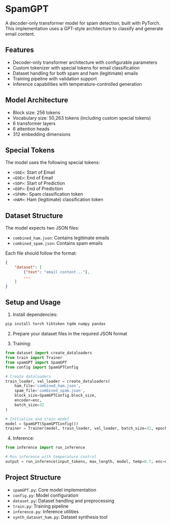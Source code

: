 # SpamGPT

A decoder-only transformer model for spam detection, built with PyTorch. This implementation uses a GPT-style architecture to classify and generate email content.

## Features

- Decoder-only transformer architecture with configurable parameters
- Custom tokenizer with special tokens for email classification
- Dataset handling for both spam and ham (legitimate) emails
- Training pipeline with validation support
- Inference capabilities with temperature-controlled generation

## Model Architecture

- Block size: 256 tokens
- Vocabulary size: 50,263 tokens (including custom special tokens)
- 6 transformer layers
- 6 attention heads
- 312 embedding dimensions

## Special Tokens

The model uses the following special tokens:
- `<SOE>`: Start of Email
- `<EOE>`: End of Email
- `<SOP>`: Start of Prediction
- `<EOP>`: End of Prediction
- `<SPAM>`: Spam classification token
- `<HAM>`: Ham (legitimate) classification token

## Dataset Structure

The model expects two JSON files:
- `combined_ham.json`: Contains legitimate emails
- `combined_spam.json`: Contains spam emails

Each file should follow the format:
```json
{
    "dataset": [
        {"text": "email content..."},
        ...
    ]
}
```

## Setup and Usage

1. Install dependencies:
```bash
pip install torch tiktoken tqdm numpy pandas
```

2. Prepare your dataset files in the required JSON format

3. Training:
```python
from dataset import create_dataloaders
from train import Trainer
from spamGPT import SpamGPT
from config import SpamGPTConfig

# Create dataloaders
train_loader, val_loader = create_dataloaders(
    ham_file='combined_ham.json',
    spam_file='combined_spam.json',
    block_size=SpamGPTConfig.block_size,
    encoder=enc,
    batch_size=32
)

# Initialize and train model
model = SpamGPT(SpamGPTConfig())
trainer = Trainer(model, train_loader, val_loader, batch_size=32, epochs=10, lr=1e-4)
```

4. Inference:
```python
from inference import run_inference

# Run inference with temperature control
output = run_inference(input_tokens, max_length, model, temp=0.7, enc=enc)
```

## Project Structure

- `spamGPT.py`: Core model implementation
- `config.py`: Model configuration
- `dataset.py`: Dataset handling and preprocessing
- `train.py`: Training pipeline
- `inference.py`: Inference utilities
- `synth_dataset_ham.py`: Dataset synthesis tool


